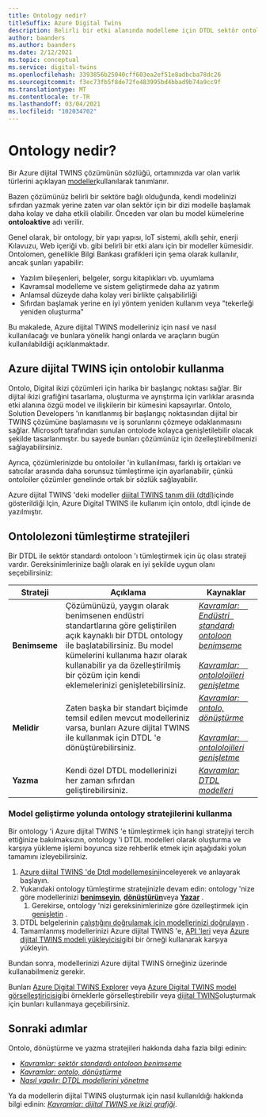 ```yaml
---
title: Ontology nedir?
titleSuffix: Azure Digital Twins
description: Belirli bir etki alanında modelleme için DTDL sektör ontolobahi hakkında bilgi edinin
author: baanders
ms.author: baanders
ms.date: 2/12/2021
ms.topic: conceptual
ms.service: digital-twins
ms.openlocfilehash: 3393856b25040cff603ea2ef51e8adbcba78dc26
ms.sourcegitcommit: f3ec73fb5f8de72fe483995bd4bbad9b74a9cc9f
ms.translationtype: MT
ms.contentlocale: tr-TR
ms.lasthandoff: 03/04/2021
ms.locfileid: "102034702"
---
```

# <a name="what-is-an-ontology"></a>Ontology nedir? 

Bir Azure dijital TWINS çözümünün sözlüğü, ortamınızda var olan varlık türlerini açıklayan [modeller](concepts-models.md)kullanılarak tanımlanır.

Bazen çözümünüz belirli bir sektöre bağlı olduğunda, kendi modelinizi sıfırdan yazmak yerine zaten var olan sektör için bir dizi modelle başlamak daha kolay ve daha etkili olabilir. Önceden var olan bu model kümelerine **ontoloaktive** adı verilir. 

Genel olarak, bir ontology, bir yapı yapısı, IoT sistemi, akıllı şehir, enerji Kılavuzu, Web içeriği vb. gibi belirli bir etki alanı için bir modeller kümesidir. Ontolomen, genellikle Bilgi Bankası grafikleri için şema olarak kullanılır, ancak şunları yapabilir:
* Yazılım bileşenleri, belgeler, sorgu kitaplıkları vb. uyumlama
* Kavramsal modelleme ve sistem geliştirmede daha az yatırım
* Anlamsal düzeyde daha kolay veri birlikte çalışabilirliği
* Sıfırdan başlamak yerine en iyi yöntem yeniden kullanım veya "tekerleği yeniden oluşturma"

Bu makalede, Azure dijital TWINS modelleriniz için nasıl ve nasıl kullanılacağı ve bunlara yönelik hangi onlarda ve araçların bugün kullanılabildiği açıklanmaktadır.

## <a name="using-ontologies-for-azure-digital-twins"></a>Azure dijital TWINS için ontolobir kullanma

Ontolo, Digital ikizi çözümleri için harika bir başlangıç noktası sağlar. Bir dijital ikizi grafiğini tasarlama, oluşturma ve ayrıştırma için varlıklar arasında etki alanına özgü model ve ilişkilerin bir kümesini kapsayırlar. Ontolo, Solution Developers 'ın kanıtlanmış bir başlangıç noktasından dijital bir TWINS çözümüne başlamasını ve iş sorunlarını çözmeye odaklanmasını sağlar. Microsoft tarafından sunulan ontolode kolayca genişletilebilir olacak şekilde tasarlanmıştır. bu sayede bunları çözümünüz için özelleştirebilmenizi sağlayabilirsiniz. 

Ayrıca, çözümlerinizde bu ontoloiler 'in kullanılması, farklı iş ortakları ve satıcılar arasında daha sorunsuz tümleştirme için ayarlanabilir, çünkü ontoloiler çözümler genelinde ortak bir sözlük sağlayabilir.

Azure dijital TWINS 'deki modeller [dijital TWINS tanım dili (dtdl)](https://github.com/Azure/opendigitaltwins-dtdl/blob/master/DTDL/v2/dtdlv2.md)içinde gösterildiği Için, Azure Digital TWINS ile kullanım için ontolo, dtdl içinde de yazılmıştır. 

## <a name="strategies-for-integrating-ontologies"></a>Ontololezoni tümleştirme stratejileri

Bir DTDL ile sektör standardı ontoloon 'ı tümleştirmek için üç olası strateji vardır. Gereksinimlerinize bağlı olarak en iyi şekilde uygun olanı seçebilirsiniz:

| Strateji | Açıklama | Kaynaklar |
| --- | --- | --- |
| **Benimseme** | Çözümünüzü, yaygın olarak benimsenen endüstri standartlarına göre geliştirilen açık kaynaklı bir DTDL ontology ile başlatabilirsiniz. Bu model kümelerini kullanıma hazır olarak kullanabilir ya da özelleştirilmiş bir çözüm için kendi eklemelerinizi genişletebilirsiniz. | [*Kavramlar: &nbsp; &nbsp; Endüstri &nbsp; standardı ontoloon benimseme*](concepts-ontologies-adopt.md)<br><br>[*Kavramlar: &nbsp; &nbsp; ontololojileri genişletme*](concepts-ontologies-extend.md) |
| **Melidir** | Zaten başka bir standart biçimde temsil edilen mevcut modelleriniz varsa, bunları Azure dijital TWINS ile kullanmak için DTDL 'e dönüştürebilirsiniz. | [*Kavramlar: &nbsp; &nbsp; ontolo, dönüştürme*](concepts-ontologies-convert.md)<br><br>[*Kavramlar: &nbsp; &nbsp; ontololojileri genişletme*](concepts-ontologies-extend.md) |
| **Yazma** | Kendi özel DTDL modellerinizi her zaman sıfırdan geliştirebilirsiniz. | [*Kavramlar: DTDL modelleri*](concepts-models.md) |

### <a name="using-ontology-strategies-in-a-model-development-path"></a>Model geliştirme yolunda ontology stratejilerini kullanma

Bir ontology 'i Azure dijital TWINS 'e tümleştirmek için hangi stratejiyi tercih ettiğinize bakılmaksızın, ontology 'i DTDL modelleri olarak oluşturma ve karşıya yükleme işlemi boyunca size rehberlik etmek için aşağıdaki yolun tamamını izleyebilirsiniz.

1. [Azure dijital TWINS 'de Dtdl modellemesini](concepts-models.md)inceleyerek ve anlayarak başlayın.
1. Yukarıdaki ontology tümleştirme stratejinizle devam edin: ontology 'nize göre modellerinizi [**benimseyin**](concepts-ontologies-adopt.md), [**dönüştürün**](concepts-ontologies-convert.md)veya [**Yazar**](concepts-models.md) .
    1. Gerekirse, ontology 'nizi gereksinimlerinize göre özelleştirmek için [genişletin](concepts-ontologies-extend.md) .
1. DTDL belgelerinin [çalıştığını doğrulamak için modellerinizi doğrulayın](how-to-parse-models.md) .
1. Tamamlanmış modellerinizi Azure dijital TWINS 'e, [API 'leri](how-to-manage-model.md#upload-models) veya [Azure dijital TWINS modeli yükleyicisi](https://github.com/Azure/opendigitaltwins-building-tools/tree/master/ModelUploader)gibi bir örneği kullanarak karşıya yükleyin.

Bundan sonra, modellerinizi Azure dijital TWINS örneğiniz üzerinde kullanabilmeniz gerekir. 

Bunları [Azure Digital TWINS Explorer](/samples/azure-samples/digital-twins-explorer/digital-twins-explorer/) veya [Azure Digital TWINS model görselleştiricisi](https://github.com/Azure/opendigitaltwins-building-tools/tree/master/AdtModelVisualizer)gibi örneklerle görselleştirebilir veya [dijital TWINS](concepts-twins-graph.md)oluşturmak için bunları kullanmaya geçebilirsiniz.

## <a name="next-steps"></a>Sonraki adımlar

Ontolo, dönüştürme ve yazma stratejileri hakkında daha fazla bilgi edinin:
* [*Kavramlar: sektör standardı ontoloon benimseme*](concepts-ontologies-adopt.md)
* [*Kavramlar: ontolo, dönüştürme*](concepts-ontologies-convert.md)
* [*Nasıl yapılır: DTDL modellerini yönetme*](how-to-manage-model.md)

Ya da modellerin dijital TWINS oluşturmak için nasıl kullanıldığı hakkında bilgi edinin: [*Kavramlar: dijital TWINS ve ikizi grafiği*](concepts-twins-graph.md).